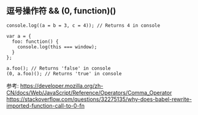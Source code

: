 ##  逗号操作符 && (0, function)()

```
console.log((a = b = 3, c = 4)); // Returns 4 in console
```

```
var a = {
  foo: function() {
    console.log(this === window);
  }
};
 
a.foo(); // Returns 'false' in console
(0, a.foo)(); // Returns 'true' in console
```

参考:
https://developer.mozilla.org/zh-CN/docs/Web/JavaScript/Reference/Operators/Comma_Operator
https://stackoverflow.com/questions/32275135/why-does-babel-rewrite-imported-function-call-to-0-fn